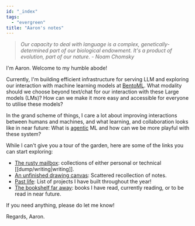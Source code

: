 ```yaml
---
id: "_index"
tags:
  - "evergreen"
title: "Aaron's notes"
---
```


> _Our capacity to deal with language is a complex, genetically-determined part of our biological endowment. It's a product of evolution, part of our nature. - Noam Chomsky_

I'm Aaron. Welcome to my humble abode!

Currently, I'm building efficient infrastructure for serving LLM and exploring
our interaction with machine learning models at [BentoML](https://www.bentoml.com/).
What modality should we choose beyond text/chat for our interaction with these Large models (LMs)?
How can we make it more easy and accessible for everyone to utilise these models?

In the grand scheme of things, I care a lot about improving interactions between
humans and machines, and what learning, and collaboration looks like in near future:
What is [agentic](https://jzhao.xyz/posts/agentic-computing) ML and how can we be more
playful with these system?

While I can't give you a tour of the garden, here are some of the links you can start exploring:

- [The rusty mailbox](/posts/): collections of either personal or technical [[dump/writing|writing]].
- [An unfinished drawing canvas](/dump): Scattered recollection of notes.
- [Past life](/dump/projects): List of projects I have built throughout the year!
- [The bookshelf far away](/books): books I have read, currently reading, or to be read in near future.

If you need anything, please do let me know!

Regards, Aaron.
